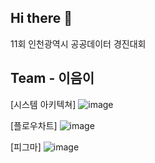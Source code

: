 ## Hi there 👋

<!--

**Here are some ideas to get you started:**

🙋‍♀️ A short introduction - what is your organization all about?
🌈 Contribution guidelines - how can the community get involved?
👩‍💻 Useful resources - where can the community find your docs? Is there anything else the community should know?
🍿 Fun facts - what does your team eat for breakfast?
🧙 Remember, you can do mighty things with the power of [Markdown](https://docs.github.com/github/writing-on-github/getting-started-with-writing-and-formatting-on-github/basic-writing-and-formatting-syntax)
-->

11회 인천광역시 공공데이터 경진대회
## Team - 이음이

[시스템 아키텍쳐]
![image](https://github.com/user-attachments/assets/5f418e48-1ba6-40c2-9a5f-3db3c7317480)

[플로우차트]
![image](https://github.com/user-attachments/assets/a3d4499a-e3d5-48da-a416-b5af60f7ce9f)

[피그마]
![image](https://github.com/user-attachments/assets/b75dd877-c5cd-4b75-9bcf-b47f8595ab78)
